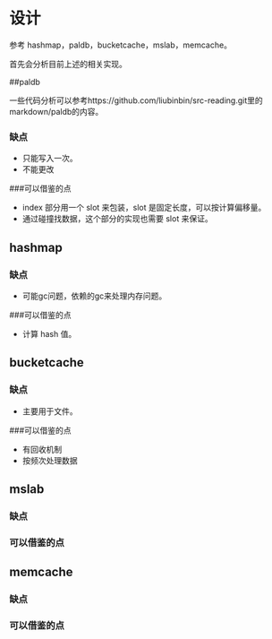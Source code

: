 # 设计

参考 hashmap，paldb，bucketcache，mslab，memcache。

首先会分析目前上述的相关实现。



##paldb

一些代码分析可以参考https://github.com/liubinbin/src-reading.git里的markdown/paldb的内容。

### 缺点

* 只能写入一次。
* 不能更改

###可以借鉴的点

* index 部分用一个 slot 来包装，slot 是固定长度，可以按计算偏移量。
* 通过碰撞找数据，这个部分的实现也需要 slot 来保证。



## hashmap

### 缺点

* 可能gc问题，依赖的gc来处理内存问题。

###可以借鉴的点

* 计算 hash 值。



## bucketcache

### 缺点

* 主要用于文件。

###可以借鉴的点

* 有回收机制
* 按频次处理数据



## mslab

### 缺点



### 可以借鉴的点





## memcache



### 缺点



### 可以借鉴的点




























